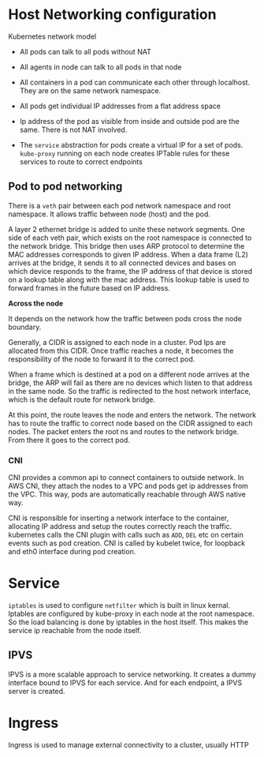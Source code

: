 # Host Networking configuration

Kubernetes network model
* All pods can talk to all pods without NAT
* All agents in node can talk to all pods in that node

* All containers in a pod can communicate each other through localhost.
  They are on the same network namespace.
* All pods get individual IP addresses from a flat address space
* Ip address of the pod as visible from inside and outside pod are the
  same. There is not NAT involved.
* The `service` abstraction for pods create a virtual IP for a set of
  pods. `kube-proxy` running on each node creates IPTable rules for
  these services to route to correct endpoints


## Pod to pod networking

There is a `veth` pair between each pod network namespace and root
namespace. It allows traffic between node (host) and the pod.

A layer 2 ethernet bridge is added to unite these network segments. One
side of each veth pair, which exists on the root namespace is connected
to the network bridge. This bridge then uses ARP protocol to determine
the MAC addresses corresponds to given IP address. When a data frame (L2)
arrives at the bridge, it sends it to all connected devices and bases on
which device responds to the frame, the IP address of that device is
stored on a lookup table along with the mac address. This lookup table
is used to forward frames in the future based on IP address.

**Across the node**

It depends on the network how the traffic between pods cross the node
boundary. 

Generally, a CIDR is assigned to each node in a cluster. Pod Ips are
allocated from this CIDR. Once traffic reaches a node, it becomes the
responsibility of the node to forward it to the correct pod.

When a frame which is destined at a pod on a different node arrives at
the bridge, the ARP will fail as there are no devices which listen to
that address in the same node. So the traffic is redirected to the host
network interface, which is the default route for network bridge.

At this point, the route leaves the node and enters the network. The
network has to route the traffic to correct node based on the CIDR
assigned to each nodes. The packet enters the root ns and routes to the
network bridge. From there it goes to the correct pod.

### CNI

CNI provides a common api to connect containers to outside network. In
AWS CNI, they attach the nodes to a VPC and pods get ip addresses from
the VPC. This way, pods are automatically reachable through AWS native
way.

CNI is responsible for inserting a network interface to the container,
allocating IP address and setup the routes correctly reach the traffic.
kubernetes calls the CNI plugin with calls such as `ADD`, `DEL` etc on
certain events such as pod creation. CNI is called by kubelet twice, for
loopback and eth0 interface during pod creation.

# Service

`iptables` is used to configure `netfilter` which is built in linux
kernal. Iptables are configured by kube-proxy in each node at the root
namespace. So the load balancing is done by iptables in the host itself.
This makes the service ip reachable from the node itself.

## IPVS

IPVS is a more scalable approach to service networking. It creates a
dummy interface bound to IPVS for each service. And for each endpoint, a
IPVS server is created.

# Ingress

Ingress is used to manage external connectivity to a cluster, usually
HTTP

